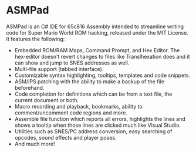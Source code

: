 # ASMPad
ASMPad is an C# IDE for 65c816 Assembly intended to streamline writing code for Super Mario World ROM hacking, released under the MIT License. It features the following:

* Embedded ROM/RAM Maps, Command Prompt, and Hex Editor. The hex-editor doesn't revert changes to files like Translhexation does and it can show and jump to SNES addresses as well.
* Multi-file support (tabbed interface).
* Customizable syntax highlighting, tooltips, templates and code snippets.
* ASM/IPS patching with the ability to make a backup of the file beforehand.
* Code completion for definitions which can be from a text file, the current document or both.
* Macro recording and playback, bookmarks, ability to comment/uncomment code regions and more.
* Assemble file function which reports all errors, highlights the lines and shows a tooltip when those lines are clicked much like Visual Studio.
* Utilities such as SNES/PC address conversion, easy searching of opcodes, sound effects and player poses.
* And much more!

